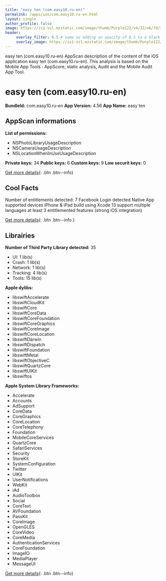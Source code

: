 ```yaml
---
title: "easy ten (com.easy10.ru-en)"
permalink: /apps/ios/com.easy10.ru-en.html
layout: single
author_profile: false
image: https://is1-ssl.mzstatic.com/image/thumb/Purple122/v4/32/e6/7d/32e67da3-ed15-953a-ce34-4266c6496e73/AppIcon-0-0-1x_U007emarketing-0-0-0-6-0-0-sRGB-0-0-0-GLES2_U002c0-512MB-85-220-0-0.png/512x512bb.jpg
header: 
     overlay_filter: 0.5 # same as adding an opacity of 0.5 to a black background
     overlay_image: https://is1-ssl.mzstatic.com/image/thumb/Purple122/v4/32/e6/7d/32e67da3-ed15-953a-ce34-4266c6496e73/AppIcon-0-0-1x_U007emarketing-0-0-0-6-0-0-sRGB-0-0-0-GLES2_U002c0-512MB-85-220-0-0.png/512x512bb.jpg
---
```

easy ten (com.easy10.ru-en) AppScan description of the content of the iOS application easy ten (com.easy10.ru-en). This analysis is based on the Mobile App Tools : AppScore, static analysis, Audit and the Mobile Audit App Tool.

# easy ten (com.easy10.ru-en)

**BundleId:** com.easy10.ru-en
**App Version:** 4.56
**App Name:** easy ten


## AppScan informations 

**List of permissions:** 
- NSPhotoLibraryUsageDescription
- NSCameraUsageDescription
- NSLocationWhenInUseUsageDescription
  
  
**Private keys:** 34
**Public keys:** 6
**Custom keys:** 9
**Low securit keys:** 0
  
[Get more details](/pricing.html){: .btn .btn--info}

## Cool Facts

Number of entitlements detected: 7
Facebook Login detected
Native App
supported devices iPhone & iPad
build using Xcode 13
support multiple languages
at least 3 entitlemented features (strong iOS integration)
  
[Get more details](/pricing.html){: .btn .btn--info }

## Librairies 
**Number of Third Party Library detected:** 35
- UI: 1 lib(s)
- Crash: 1 lib(s)
- Network: 1 lib(s)
- Tracking: 4 lib(s)
- Tools: 15 lib(s)


**Apple dylibs:**
- libswiftAccelerate
- libswiftCloudKit
- libswiftCore
- libswiftCoreData
- libswiftCoreFoundation
- libswiftCoreGraphics
- libswiftCoreImage
- libswiftCoreLocation
- libswiftDarwin
- libswiftDispatch
- libswiftFoundation
- libswiftMetal
- libswiftObjectiveC
- libswiftQuartzCore
- libswiftUIKit
- libswiftos


**Apple System Library Frameworks:**
- Accelerate
- Accounts
- AdSupport
- CoreData
- CoreGraphics
- CoreLocation
- CoreTelephony
- Foundation
- MobileCoreServices
- QuartzCore
- SafariServices
- Security
- StoreKit
- SystemConfiguration
- Twitter
- UIKit
- UserNotifications
- WebKit
- iAd
- AudioToolbox
- Social
- CoreText
- AVFoundation
- PassKit
- CoreImage
- OpenGLES
- CoreVideo
- CoreMedia
- AuthenticationServices
- CoreFoundation
- ImageIO
- MediaPlayer
- MessageUI


  
[Get more details](/pricing.html){: .btn .btn--info}

